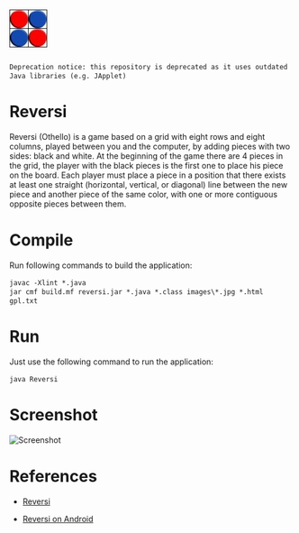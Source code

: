 ![reversi](images/reversi.jpg)
============
```
Deprecation notice: this repository is deprecated as it uses outdated Java libraries (e.g. JApplet)
```
# Reversi
Reversi (Othello) is a game based on a grid with eight rows and eight columns, played between you and the computer, by adding pieces with two sides: black and white.
At the beginning of the game there are 4 pieces in the grid, the player with the black pieces is the first one to place his piece on the board.
Each player must place a piece in a position that there exists at least one straight (horizontal, vertical, or diagonal) line between the new piece and another piece of the same color, with one or more contiguous opposite pieces between them. 


# Compile
Run following commands to build the application:
```
javac -Xlint *.java
jar cmf build.mf reversi.jar *.java *.class images\*.jpg *.html gpl.txt
```

# Run
Just use the following command to run the application:
```
java Reversi
```

# Screenshot

![Screenshot](https://raw.githubusercontent.com/javalc6/reversi/master/images/screenshot.png)

# References

- [Reversi](https://thesaurus.altervista.org/revers-help)

- [Reversi on Android](https://play.google.com/store/apps/details?id=livio.reversi)
